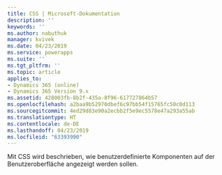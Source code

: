 ```yaml
---
title: CSS | Microsoft-Dokumentation
description: ''
keywords: ''
ms.author: nabuthuk
manager: kvivek
ms.date: 04/23/2019
ms.service: powerapps
ms.suite: ''
ms.tgt_pltfrm: ''
ms.topic: article
applies_to:
- Dynamics 365 (online)
- Dynamics 365 Version 9.x
ms.assetid: 428003fb-8b2f-435a-8f96-617727864b57
ms.openlocfilehash: a2baa9b52970dbef6c97bb54f15765fc50c0d113
ms.sourcegitcommit: 4ed29d83e90a2ecbb2f5e9ec5578e47a293a55ab
ms.translationtype: HT
ms.contentlocale: de-DE
ms.lasthandoff: 04/23/2019
ms.locfileid: "63393990"
---
```

Mit CSS wird beschrieben, wie benutzerdefinierte Komponenten auf der Benutzeroberfläche angezeigt werden sollen.
